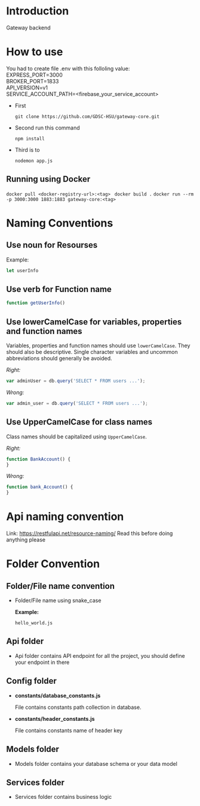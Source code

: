 # Introduction
Gateway backend
# How to use
You had to create file .env with this folloling value:\
EXPRESS_PORT=3000\
BROKER_PORT=1833\
API_VERSION=v1\
SERVICE_ACCOUNT_PATH=<firebase_your_service_account>

- First

    ```git clone https://github.com/GDSC-HSU/gateway-core.git```

- Second run this command 

    ``` npm install ```
- Third is to 

    ``` nodemon app.js ```

## Running using Docker 
```docker pull <docker-registry-url>:<tag> ```
```docker build .```
```docker run --rm -p 3000:3000 1883:1883 gateway-core:<tag> ```
# Naming Conventions
## Use noun for Resourses
Example:
```js
let userInfo
```
## Use verb for Function name

```js
function getUserInfo()
```
## Use lowerCamelCase for variables, properties and function names

Variables, properties and function names should use `lowerCamelCase`.  They
should also be descriptive. Single character variables and uncommon
abbreviations should generally be avoided.

*Right:*

```js
var adminUser = db.query('SELECT * FROM users ...');
```

*Wrong:*

```js
var admin_user = db.query('SELECT * FROM users ...');
```

## Use UpperCamelCase for class names

Class names should be capitalized using `UpperCamelCase`.

*Right:*

```js
function BankAccount() {
}
```

*Wrong:*

```js
function bank_Account() {
}
```

# Api naming convention
Link: https://restfulapi.net/resource-naming/
Read this before doing anything please
# Folder Convention

## Folder/File name convention

- Folder/File name using snake_case

    **Example:**
    ``` 
    hello_world.js
    ```
## Api folder 
- Api folder contains API endpoint for all the project, you should define your endpoint in there

## Config folder 

* **constants/database_constants.js**

    File contains constants path collection in database.

* **constants/header_constants.js**

    File contains constants name of header key

## Models folder
- Models folder contains your database schema or your data model 
## Services folder
- Services folder contains business logic

